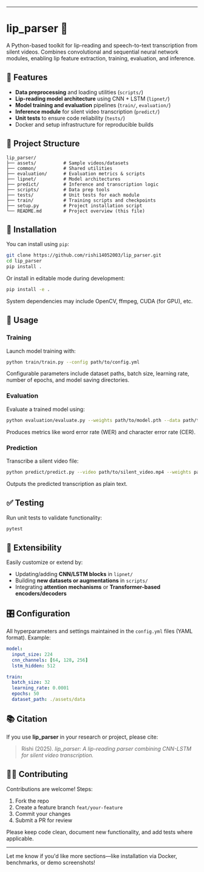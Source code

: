 
---

# lip\_parser 💬

A Python-based toolkit for lip-reading and speech-to-text transcription from silent videos. Combines convolutional and sequential neural network modules, enabling lip feature extraction, training, evaluation, and inference.

## 🚀 Features

* **Data preprocessing** and loading utilities (`scripts/`)
* **Lip-reading model architecture** using CNN + LSTM (`lipnet/`)
* **Model training and evaluation** pipelines (`train/`, `evaluation/`)
* **Inference module** for silent video transcription (`predict/`)
* **Unit tests** to ensure code reliability (`tests/`)
* Docker and setup infrastructure for reproducible builds

## 📁 Project Structure

```
lip_parser/
├── assets/          # Sample videos/datasets
├── common/          # Shared utilities
├── evaluation/      # Evaluation metrics & scripts
├── lipnet/          # Model architectures
├── predict/         # Inference and transcription logic
├── scripts/         # Data prep tools
├── tests/           # Unit tests for each module
├── train/           # Training scripts and checkpoints
├── setup.py         # Project installation script
└── README.md        # Project overview (this file)
```

## 🔧 Installation

You can install using `pip`:

```bash
git clone https://github.com/rishi14052003/lip_parser.git
cd lip_parser
pip install .
```

Or install in editable mode during development:

```bash
pip install -e .
```

System dependencies may include OpenCV, ffmpeg, CUDA (for GPU), etc.

## 🧠 Usage

### Training

Launch model training with:

```bash
python train/train.py --config path/to/config.yml
```

Configurable parameters include dataset paths, batch size, learning rate, number of epochs, and model saving directories.

### Evaluation

Evaluate a trained model using:

```bash
python evaluation/evaluate.py --weights path/to/model.pth --data path/to/testset
```

Produces metrics like word error rate (WER) and character error rate (CER).

### Prediction

Transcribe a silent video file:

```bash
python predict/predict.py --video path/to/silent_video.mp4 --weights path/to/model.pth
```

Outputs the predicted transcription as plain text.

## ✅ Testing

Run unit tests to validate functionality:

```bash
pytest
```

## 🧩 Extensibility

Easily customize or extend by:

* Updating/adding **CNN/LSTM blocks** in `lipnet/`
* Building **new datasets or augmentations** in `scripts/`
* Integrating **attention mechanisms** or **Transformer-based encoders/decoders**

## 🎛️ Configuration

All hyperparameters and settings maintained in the `config.yml` files (YAML format). Example:

```yaml
model:
  input_size: 224
  cnn_channels: [64, 128, 256]
  lstm_hidden: 512

train:
  batch_size: 32
  learning_rate: 0.0001
  epochs: 50
  dataset_path: ./assets/data
```

## 📚 Citation

If you use **lip\_parser** in your research or project, please cite:

> Rishi (2025). *lip\_parser: A lip-reading parser combining CNN-LSTM for silent video transcription.*

## 🧑‍💻 Contributing

Contributions are welcome! Steps:

1. Fork the repo
2. Create a feature branch `feat/your-feature`
3. Commit your changes
4. Submit a PR for review

Please keep code clean, document new functionality, and add tests where applicable.

---

Let me know if you'd like more sections—like installation via Docker, benchmarks, or demo screenshots!

